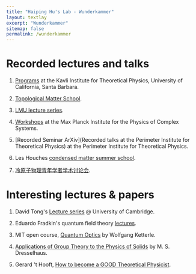 ```yaml
---
title: "Haiping Hu's Lab - Wunderkammer"
layout: textlay
excerpt: "Wunderkammer"
sitemap: false
permalink: /wunderkammer
---
```


# Recorded lectures and talks

1. [Programs](https://www.kitp.ucsb.edu/activities) at the Kavli Institute for Theoretical Physics, University of California, Santa Barbara.

2. [Topological Matter School](https://tms-dipc.org/).

3. [LMU lecture series](https://www.theorie.physik.uni-muenchen.de/videos/index.html).

4. [Workshops](https://www.pks.mpg.de/events/workshops-seminars/) at the Max Planck Institute for the Physics of Complex Systems.

5. [Recorded Seminar ArXiv](Recorded talks at the Perimeter Institute for Theoretical Physics) at the Perimeter Institute for Theoretical Physics.

6. Les Houches [condensed matter summer school](http://topo-houches.pks.mpg.de/).

7. [冷原子物理青年学者学术讨论会](http://coldatom14.info/).

# Interesting lectures & papers

1. David Tong's [Lecture series](https://www.damtp.cam.ac.uk/user/tong/gaugetheory.html) @ University of Cambridge.

2. Eduardo Fradkin's quantum field theory [lectures](https://eduardo.physics.illinois.edu/phys583/physics583.html).

3. MIT open course, [Quantum Optics](https://ocw.mit.edu/courses/physics/8-422-atomic-and-optical-physics-ii-spring-2013/video-lectures/) by Wolfgang Ketterle.

4. [Applications of Group Theory to the Physics of Solids](http://web.mit.edu/course/6/6.734j/www/group-full02.pdf) by M. S. Dresselhaus.

5. Gerard 't Hooft, [How to become a GOOD Theoretical Physicist](https://www.goodtheorist.science/).
